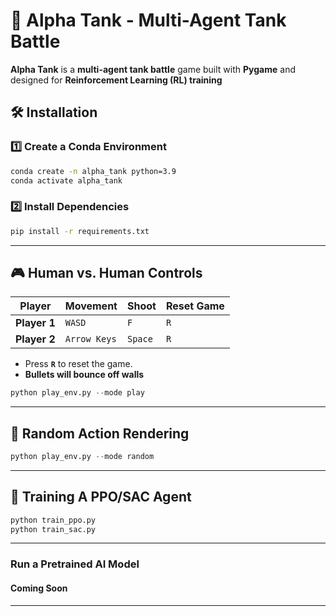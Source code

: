# **🚀 Alpha Tank - Multi-Agent Tank Battle**
**Alpha Tank** is a **multi-agent tank battle** game built with **Pygame** and designed for **Reinforcement Learning (RL) training**

## **🛠 Installation**
### **1️⃣ Create a Conda Environment**
```bash
conda create -n alpha_tank python=3.9
conda activate alpha_tank
```

### **2️⃣ Install Dependencies**
```bash
pip install -r requirements.txt
```

---

## **🎮 Human vs. Human Controls**
| **Player** | **Movement** | **Shoot** | **Reset Game** |
|-----------|------------|---------|--------------|
| **Player 1** | `WASD` | `F` | `R` |
| **Player 2** | `Arrow Keys` | `Space` | `R` |

- Press **`R`** to reset the game.
- **Bullets will bounce off walls**

```python
python play_env.py --mode play
```
---

## **🤖 Random Action Rendering**
```python
python play_env.py --mode random
```

---

## **🚀 Training A PPO/SAC Agent**
```python
python train_ppo.py
python train_sac.py
```

---
### **Run a Pretrained AI Model**
#### Coming Soon
---

